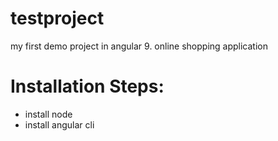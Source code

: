 # testproject
my first demo project in angular 9. online shopping application
# Installation Steps:
  - install node
  - install angular cli
